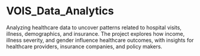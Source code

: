 # VOIS_Data_Analytics
Analyzing healthcare data to uncover patterns related to hospital visits, illness, demographics, and insurance. The project explores how income, illness severity, and gender influence healthcare outcomes, with insights for healthcare providers, insurance companies, and policy makers.

